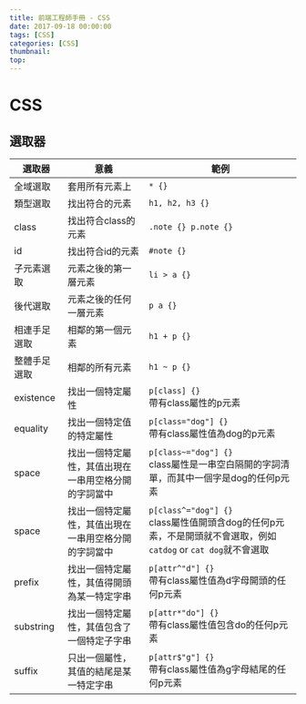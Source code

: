 ```yaml
---
title: 前端工程師手冊 - CSS
date: 2017-09-18 00:00:00
tags: [CSS]
categories: [CSS]
thumbnail:
top:
---
```

# CSS
## 選取器
|選取器|意義|範例|
|--|--|--|
|全域選取|套用所有元素上|`* {}`|
|類型選取|找出符合的元素|`h1, h2, h3 {}`|
|class|找出符合class的元素|`.note {} p.note {}`|
|id|找出符合id的元素|`#note {}`|
|子元素選取|元素之後的第一層元素|`li > a {}`|
|後代選取|元素之後的任何一層元素|`p a {}`|
|相連手足選取|相鄰的第一個元素|`h1 + p {}`|
|整體手足選取|相鄰的所有元素|`h1 ~ p {}`|
|existence|找出一個特定屬性|`p[class] {}`<br />帶有class屬性的p元素|
|equality|找出一個特定值的特定屬性|`p[class="dog"] {}`<br />帶有class屬性值為dog的p元素|
|space|找出一個特定屬性，其值出現在一串用空格分開的字詞當中|`p[class~="dog"] {}`<br />class屬性是一串空白隔開的字詞清單，而其中一個字是dog的任何p元素|
|space|找出一個特定屬性，其值出現在一串用空格分開的字詞當中|`p[class^="dog"] {}`<br />class屬性值開頭含dog的任何p元素，不是開頭就不會選取，例如`catdog` or `cat dog`就不會選取|
|prefix|找出一個特定屬性，其值得開頭為某一特定字串|`p[attr^"d"] {}`<br />帶有class屬性值為d字母開頭的任何p元素|
|substring|找出一個特定屬性，其值包含了一個特定子字串|`p[attr*"do"] {}`<br />帶有class屬性值包含do的任何p元素|
|suffix|只出一個屬性，其值的結尾是某一特定字串|`p[attr$"g"] {}`<br />帶有class屬性值為g字母結尾的任何p元素|